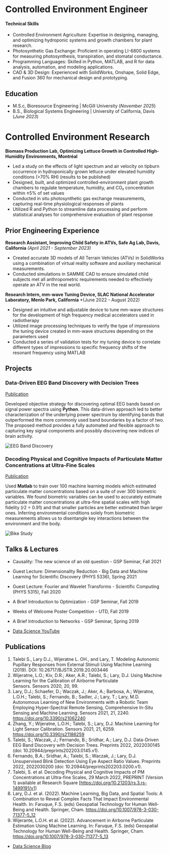 # Controlled Environment Engineer

#### Technical Skills
- Controlled Environment Agriculture: Expertise in designing, managing, and optimizing hydroponic systems and growth chambers for   plant research.
- Photosynthetic Gas Exchange: Proficient in operating LI-6800 systems for measuring photosynthesis, transpiration, and stomatal conductance.
- Programming Languages: Skilled in Python, MATLAB, and R for data analysis, automation, and modeling applications.
- CAD & 3D Design: Experienced with SolidWorks, Onshape, Solid Edge, and Fusion 360 for mechanical design and prototyping.

## Education					       		
- M.S.c, Bioresource Engineering	| McGill University (_November 2025_)	 			        		
- B.S., Biological Systems Engineering | University of California, Davis (_June 2023_)

# Controlled Environment Research
**Biomass Production Lab, Optimizing Lettuce Growth in Controlled High-Humidity Environments, Montréal**
- Led a study on the effects of light spectrum and air velocity on tipburn occurrence in hydroponically grown lettuce under elevated humidity conditions (>70% RH) (results to be published)
- Designed, built, and optimized controlled-environment plant growth chambers to regulate temperature, humidity, and CO₂ concentration within ±5% of set values
- Conducted in situ photosynthetic gas exchange measurements, capturing real-time physiological responses of plants
- Utilized R and Python to streamline data processing and perform statistical analyses for comprehensive evaluation of plant response



## Prior Engineering Experience
**Research Assistant, Improving Child Safety in ATVs, Safe Ag Lab, Davis, California** *(April 2021 - September 2023)*
- Created accurate 3D models of All Terrain Vehicles (ATVs) in SolidWorks using a combination of virtual reality software and auxiliary mechanical measurements.
- Conducted simulations in SAMMIE CAD to ensure simulated child subjects met all anthropometric requirements needed to effectively operate an ATV in the real world.

**Research Intern, mm-wave Tuning Device, SLAC National Accelerator Laboratory, Menlo Park, California** *(June 2022 - August 2022)
- Designed an intuitive and adjustable device to tune mm-wave structures for the development of high frequency medical accelerators used in radiotherapy
- Utilized image processing techniques to verify the type of impressions the tuning device created in mm-wave structures depending on the parameters used
- Conducted a series of validation tests for my tuning device to correlate different types of impressions to specific frequency shifts of the resonant frequency using MATLAB


## Projects
### Data-Driven EEG Band Discovery with Decision Trees
[Publication](https://www.mdpi.com/1424-8220/22/8/3048)

Developed objective strategy for discovering optimal EEG bands based on signal power spectra using **Python**. This data-driven approach led to better characterization of the underlying power spectrum by identifying bands that outperformed the more commonly used band boundaries by a factor of two. The proposed method provides a fully automated and flexible approach to capturing key signal components and possibly discovering new indices of brain activity.

![EEG Band Discovery](/assets/img/eeg_band_discovery.jpeg)

### Decoding Physical and Cognitive Impacts of Particulate Matter Concentrations at Ultra-Fine Scales
[Publication](https://www.mdpi.com/1424-8220/22/11/4240)

Used **Matlab** to train over 100 machine learning models which estimated particulate matter concentrations based on a suite of over 300 biometric variables. We found biometric variables can be used to accurately estimate particulate matter concentrations at ultra-fine spatial scales with high fidelity (r2 = 0.91) and that smaller particles are better estimated than larger ones. Inferring environmental conditions solely from biometric measurements allows us to disentangle key interactions between the environment and the body.

![Bike Study](/assets/img/bike_study.jpeg)

## Talks & Lectures
- Causality: The new science of an old question - GSP Seminar, Fall 2021
- Guest Lecture: Dimensionality Reduction - Big Data and Machine Learning for Scientific Discovery (PHYS 5336), Spring 2021
- Guest Lecture: Fourier and Wavelet Transforms - Scientific Computing (PHYS 5315), Fall 2020
- A Brief Introduction to Optimization - GSP Seminar, Fall 2019
- Weeks of Welcome Poster Competition - UTD, Fall 2019
- A Brief Introduction to Networks - GSP Seminar, Spring 2019

- [Data Science YouTube](https://www.youtube.com/channel/UCa9gErQ9AE5jT2DZLjXBIdA)

## Publications
1. Talebi S., Lary D.J., Wijeratne L. OH., and Lary, T. Modeling Autonomic Pupillary Responses from External Stimuli Using Machine Learning (2019). DOI: 10.26717/BJSTR.2019.20.003446
2. Wijeratne, L.O.; Kiv, D.R.; Aker, A.R.; Talebi, S.; Lary, D.J. Using Machine Learning for the Calibration of Airborne Particulate Sensors. Sensors 2020, 20, 99.
3. Lary, D.J.; Schaefer, D.; Waczak, J.; Aker, A.; Barbosa, A.; Wijeratne, L.O.H.; Talebi, S.; Fernando, B.; Sadler, J.; Lary, T.; Lary, M.D. Autonomous Learning of New Environments with a Robotic Team Employing Hyper-Spectral Remote Sensing, Comprehensive In-Situ Sensing and Machine Learning. Sensors 2021, 21, 2240. https://doi.org/10.3390/s21062240
4. Zhang, Y.; Wijeratne, L.O.H.; Talebi, S.; Lary, D.J. Machine Learning for Light Sensor Calibration. Sensors 2021, 21, 6259. https://doi.org/10.3390/s21186259
5. Talebi, S.; Waczak, J.; Fernando, B.; Sridhar, A.; Lary, D.J. Data-Driven EEG Band Discovery with Decision Trees. Preprints 2022, 2022030145 (doi: 10.20944/preprints202203.0145.v1).
6. Fernando, B.A.; Sridhar, A.; Talebi, S.; Waczak, J.; Lary, D.J. Unsupervised Blink Detection Using Eye Aspect Ratio Values. Preprints 2022, 2022030200 (doi: 10.20944/preprints202203.0200.v1).
7. Talebi, S. et al. Decoding Physical and Cognitive Impacts of PM Concentrations at Ultra-fine Scales, 29 March 2022, PREPRINT (Version 1) available at Research Square [https://doi.org/10.21203/rs.3.rs-1499191/v1]
8. Lary, D.J. et al. (2022). Machine Learning, Big Data, and Spatial Tools: A Combination to Reveal Complex Facts That Impact Environmental Health. In: Faruque, F.S. (eds) Geospatial Technology for Human Well-Being and Health. Springer, Cham. https://doi.org/10.1007/978-3-030-71377-5_12
9. Wijerante, L.O.H. et al. (2022). Advancement in Airborne Particulate Estimation Using Machine Learning. In: Faruque, F.S. (eds) Geospatial Technology for Human Well-Being and Health. Springer, Cham. https://doi.org/10.1007/978-3-030-71377-5_13

- [Data Science Blog](https://medium.com/@shawhin)
